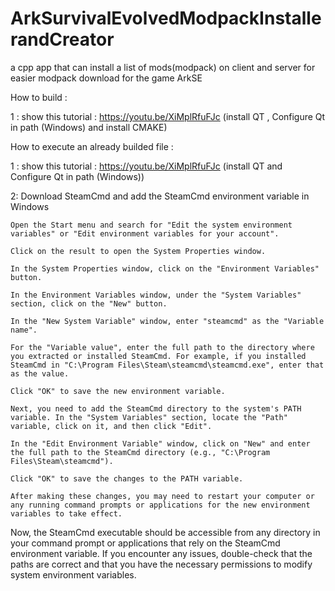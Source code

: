 # ArkSurvivalEvolvedModpackInstallerandCreator
a cpp app that can install a list of mods(modpack) on client and server for easier modpack download for the game ArkSE

How to build : 

1 : show this tutorial : https://youtu.be/XiMplRfuFJc (install QT , Configure Qt in path (Windows) and install CMAKE)

How to execute an already builded file : 

1 : show this tutorial : https://youtu.be/XiMplRfuFJc (install QT and Configure Qt in path (Windows))

2: Download SteamCmd and add the SteamCmd environment variable in Windows

    Open the Start menu and search for "Edit the system environment variables" or "Edit environment variables for your account".

    Click on the result to open the System Properties window.

    In the System Properties window, click on the "Environment Variables" button.

    In the Environment Variables window, under the "System Variables" section, click on the "New" button.

    In the "New System Variable" window, enter "steamcmd" as the "Variable name".

    For the "Variable value", enter the full path to the directory where you extracted or installed SteamCmd. For example, if you installed SteamCmd in "C:\Program Files\Steam\steamcmd\steamcmd.exe", enter that as the value.

    Click "OK" to save the new environment variable.

    Next, you need to add the SteamCmd directory to the system's PATH variable. In the "System Variables" section, locate the "Path" variable, click on it, and then click "Edit".

    In the "Edit Environment Variable" window, click on "New" and enter the full path to the SteamCmd directory (e.g., "C:\Program Files\Steam\steamcmd").

    Click "OK" to save the changes to the PATH variable.

    After making these changes, you may need to restart your computer or any running command prompts or applications for the new environment variables to take effect.

Now, the SteamCmd executable should be accessible from any directory in your command prompt or applications that rely on the SteamCmd environment variable. If you encounter any issues, double-check that the paths are correct and that you have the necessary permissions to modify system environment variables.